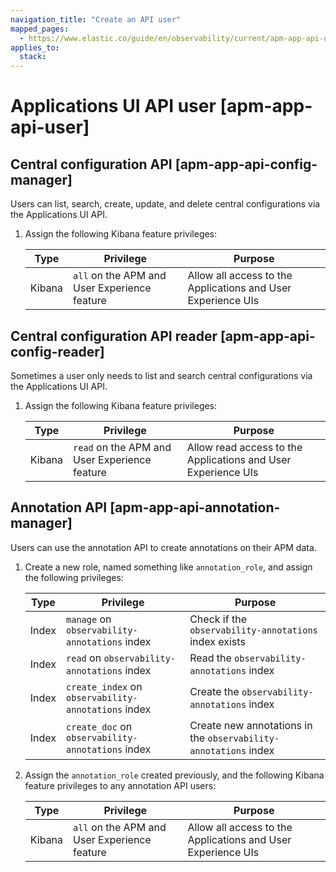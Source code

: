 ```yaml
---
navigation_title: "Create an API user"
mapped_pages:
  - https://www.elastic.co/guide/en/observability/current/apm-app-api-user.html
applies_to:
  stack:
---
```


# Applications UI API user [apm-app-api-user]



## Central configuration API [apm-app-api-config-manager]

Users can list, search, create, update, and delete central configurations via the Applications UI API.

1. Assign the following Kibana feature privileges:

    | Type | Privilege | Purpose |
    | --- | --- | --- |
    | Kibana | `all` on the APM and User Experience feature | Allow all access to the Applications and User Experience UIs |



## Central configuration API reader [apm-app-api-config-reader]

Sometimes a user only needs to list and search central configurations via the Applications UI API.

1. Assign the following Kibana feature privileges:

    | Type | Privilege | Purpose |
    | --- | --- | --- |
    | Kibana | `read` on the APM and User Experience feature | Allow read access to the Applications and User Experience UIs |



## Annotation API [apm-app-api-annotation-manager]

Users can use the annotation API to create annotations on their APM data.

1. Create a new role, named something like `annotation_role`, and assign the following privileges:

    | Type | Privilege | Purpose |
    | --- | --- | --- |
    | Index | `manage` on `observability-annotations` index | Check if the `observability-annotations` index exists |
    | Index | `read` on `observability-annotations` index | Read the `observability-annotations` index |
    | Index | `create_index` on `observability-annotations` index | Create the `observability-annotations` index |
    | Index | `create_doc` on `observability-annotations` index | Create new annotations in the `observability-annotations` index |

2. Assign the `annotation_role` created previously, and the following Kibana feature privileges to any annotation API users:

    | Type | Privilege | Purpose |
    | --- | --- | --- |
    | Kibana | `all` on the APM and User Experience feature | Allow all access to the Applications and User Experience UIs |


